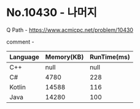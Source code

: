 # No.10430 - 나머지
Q Path - https://www.acmicpc.net/problem/10430

comment - 

Language | Memory(KB) | RunTime(ms)
------------ | ------------- | ------
C++ | null | null 
C# | 4780 | 228
Kotlin | 14588 | 116
Java | 14280 | 100 